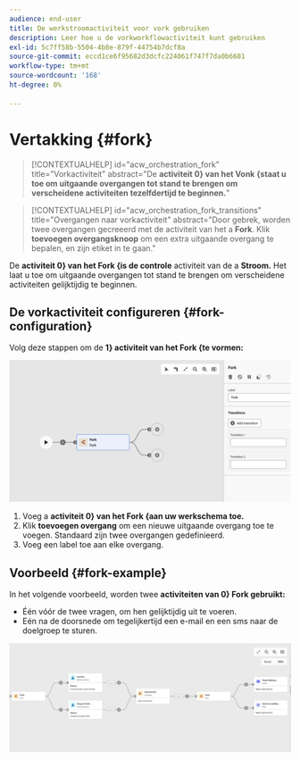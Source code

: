 ```yaml
---
audience: end-user
title: De werkstroomactiviteit voor vork gebruiken
description: Leer hoe u de vorkworkflowactiviteit kunt gebruiken
exl-id: 5c7ff58b-5504-4b8e-879f-44754b7dcf8a
source-git-commit: eccd1ce6f95682d3dcfc224061f747f7da0b6681
workflow-type: tm+mt
source-wordcount: '168'
ht-degree: 0%

---
```



# Vertakking {#fork}

>[!CONTEXTUALHELP]
>id="acw_orchestration_fork"
>title="Vorkactiviteit"
>abstract="De **activiteit 0} van het Vonk {staat u toe om uitgaande overgangen tot stand te brengen om verscheidene activiteiten tezelfdertijd te beginnen.**"

>[!CONTEXTUALHELP]
>id="acw_orchestration_fork_transitions"
>title="Overgangen naar vorkactiviteit"
>abstract="Door gebrek, worden twee overgangen gecreeerd met de activiteit van het a **Fork**. Klik **toevoegen overgangsknoop** om een extra uitgaande overgang te bepalen, en zijn etiket in te gaan."

De **activiteit 0} van het Fork {is de controle** activiteit van de a **Stroom.** Het laat u toe om uitgaande overgangen tot stand te brengen om verscheidene activiteiten gelijktijdig te beginnen.

## De vorkactiviteit configureren {#fork-configuration}

Volg deze stappen om de **1} activiteit van het Fork {te vormen:**

![ het schermschot van de de activiteitenconfiguratie van het de vork van het Werkschema ](../assets/workflow-fork.png)

1. Voeg a **activiteit 0} van het Fork {aan uw werkschema toe.**
1. Klik **toevoegen overgang** om een nieuwe uitgaande overgang toe te voegen. Standaard zijn twee overgangen gedefinieerd.
1. Voeg een label toe aan elke overgang.

## Voorbeeld {#fork-example}

In het volgende voorbeeld, worden twee **activiteiten van 0} Fork gebruikt:**

* Één vóór de twee vragen, om hen gelijktijdig uit te voeren.
* Eén na de doorsnede om tegelijkertijd een e-mail en een sms naar de doelgroep te sturen.

![ het schermschot van het het vorkvoorbeeld van het Werkschema ](../assets/workflow-fork-example.png)
